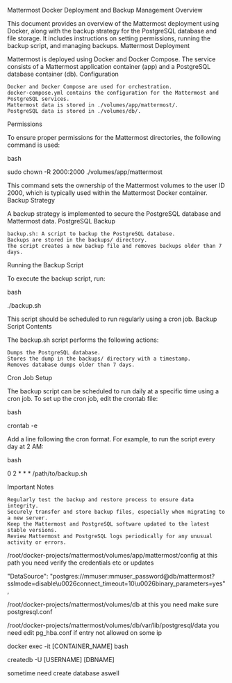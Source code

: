 Mattermost Docker Deployment and Backup Management
Overview

This document provides an overview of the Mattermost deployment using Docker, along with the backup strategy for the PostgreSQL database and file storage. It includes instructions on setting permissions, running the backup script, and managing backups.
Mattermost Deployment

Mattermost is deployed using Docker and Docker Compose. The service consists of a Mattermost application container (app) and a PostgreSQL database container (db).
Configuration

    Docker and Docker Compose are used for orchestration.
    docker-compose.yml contains the configuration for the Mattermost and PostgreSQL services.
    Mattermost data is stored in ./volumes/app/mattermost/.
    PostgreSQL data is stored in ./volumes/db/.

Permissions

To ensure proper permissions for the Mattermost directories, the following command is used:

bash

sudo chown -R 2000:2000 ./volumes/app/mattermost

This command sets the ownership of the Mattermost volumes to the user ID 2000, which is typically used within the Mattermost Docker container.
Backup Strategy

A backup strategy is implemented to secure the PostgreSQL database and Mattermost data.
PostgreSQL Backup

    backup.sh: A script to backup the PostgreSQL database.
    Backups are stored in the backups/ directory.
    The script creates a new backup file and removes backups older than 7 days.

Running the Backup Script

To execute the backup script, run:

bash

./backup.sh

This script should be scheduled to run regularly using a cron job.
Backup Script Contents

The backup.sh script performs the following actions:

    Dumps the PostgreSQL database.
    Stores the dump in the backups/ directory with a timestamp.
    Removes database dumps older than 7 days.

Cron Job Setup

The backup script can be scheduled to run daily at a specific time using a cron job. To set up the cron job, edit the crontab file:

bash

crontab -e

Add a line following the cron format. For example, to run the script every day at 2 AM:

bash

0 2 * * * /path/to/backup.sh

Important Notes

    Regularly test the backup and restore process to ensure data integrity.
    Securely transfer and store backup files, especially when migrating to a new server.
    Keep the Mattermost and PostgreSQL software updated to the latest stable versions.
    Review Mattermost and PostgreSQL logs periodically for any unusual activity or errors.


/root/docker-projects/mattermost/volumes/app/mattermost/config
at this path you need verify the credentials etc or updates

"DataSource": "postgres://mmuser:mmuser_password@db/mattermost?sslmode=disable\u0026connect_timeout=10\u0026binary_parameters=yes",

/root/docker-projects/mattermost/volumes/db
at this  you need make sure postgresql.conf

/root/docker-projects/mattermost/volumes/db/var/lib/postgresql/data
you need edit  pg_hba.conf if entry not allowed on some ip

docker exec -it [CONTAINER_NAME] bash

createdb -U [USERNAME] [DBNAME]

sometime need create database aswell 